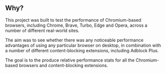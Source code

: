 ## Why?

This project was built to test the performance of Chromium-based browsers, including Chrome, Brave, Turbo, Edge and Opera, across a number of different real-world sites.

The aim was to see whether there was any noticeable performance advantages of using any particular browser on desktop, in combination with a number of different content-blocking extensions, including Adblock Plus.

The goal is to the produce relative performance stats for all the Chromium-based browsers and content-blocking extensions.
